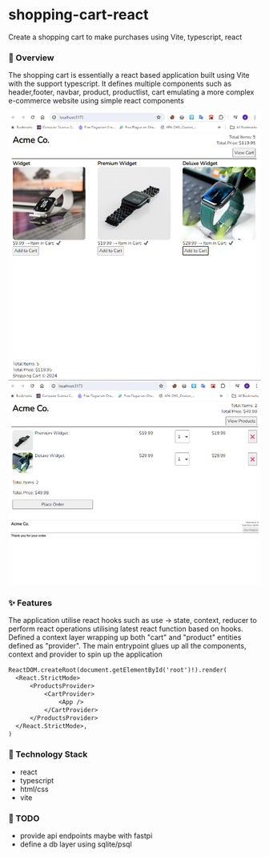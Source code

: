 # shopping-cart-react
Create a shopping cart to make purchases using Vite, typescript, react

### 🚀 Overview
The shopping cart is essentially a react based application built using Vite with the support typescript.
It defines multiple components such as header,footer, navbar, product, productlist, cart emulating a more complex
e-commerce website using simple react components

![products.png](shopping-cart%2Fsrc%2Fassets%2Fproducts.png)
![cart.png](shopping-cart%2Fsrc%2Fassets%2Fcart.png)
![confirmation.png](shopping-cart%2Fsrc%2Fassets%2Fconfirmation.png)

### ✨ Features
The application utilise react hooks such as use -> state, context, reducer to perform react operations utilising 
latest react function based on hooks. Defined a context layer wrapping up both "cart" and "product" entities defined as "provider".
The main entrypoint glues up all the components, context and provider to spin up the application

```
ReactDOM.createRoot(document.getElementById('root')!).render(
  <React.StrictMode>
      <ProductsProvider>
          <CartProvider>
              <App />
          </CartProvider>
      </ProductsProvider>
  </React.StrictMode>,
)
```

### 🚀 Technology Stack
- react
- typescript
- html/css
- vite

### 🔎 TODO
- provide api endpoints maybe with fastpi
- define a db layer using sqlite/psql
